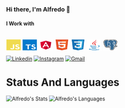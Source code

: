 ### Hi there, I'm Alfredo 👋

#### I Work with
<div style="display: inline_block"><br>
  <img align="center" height="30" width="40" src="https://raw.githubusercontent.com/devicons/devicon/master/icons/javascript/javascript-plain.svg">
  <img align="center" alt="Rafa-Ts" height="30" width="40" src="https://raw.githubusercontent.com/devicons/devicon/master/icons/typescript/typescript-plain.svg">
  <img align="center" height="30" width="40" src="https://raw.githubusercontent.com/devicons/devicon/master/icons/angular/angular-original.svg">
  <img align="center" height="30" width="40" src="https://raw.githubusercontent.com/devicons/devicon/master/icons/html5/html5-original.svg">
  <img align="center" height="30" width="40" src="https://raw.githubusercontent.com/devicons/devicon/master/icons/css3/css3-original.svg">
  <img align="center" height="30" width="40" src="https://raw.githubusercontent.com/devicons/devicon/master/icons/java/java-original.svg">
  <img align="center" height="30" width="40" src="https://raw.githubusercontent.com/devicons/devicon/master/icons/postgresql/postgresql-original.svg">
</div>

[![Linkedin](https://img.shields.io/badge/-LinkedIn-blue?style=flat&logo=Linkedin&logoColor=white)](https://www.linkedin.com/in/alfredovandrade/)
[![Instagram](https://img.shields.io/badge/-Instagram-c13584?style=flat&labelColor=c13584&logo=instagram&logoColor=white)](https://www.instagram.com/alfredo_andrade_/)
[![Gmail](https://img.shields.io/badge/-Gmail-c14438?style=flat&logo=Gmail&logoColor=white)](mailto:alfredo.andrade@ccc.ufcg.edu.br)

# Status And Languages
![Alfredo's Stats](https://github-readme-stats.vercel.app/api?username=AlfredoAndrade14&show_icons=true&theme=github_dark)
![Alfredo's Languages](https://github-readme-stats.vercel.app/api/top-langs/?username=AlfredoAndrade14&layout=compact&theme=github_dark)
